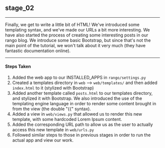 ## stage_02
-----
Finally, we get to write a little bit of HTML! We've introduced some templating syntax, and we've made our URLs a bit more interesting. We have also started the process of creating some interesting posts in our rango blog. We introduce some basic Bootstrap, but since that's not the main point of the tutorial, we won't talk about it very much (they have fantastic documentation online).

-----
#### Steps Taken
1. Added the web app to our INSTALLED_APPS in ```rango/settings.py```
2. Created a templates directory in ```web``` --> ```web/templates/``` and then added ```index.html``` to it (stylized with Bootstrap)
3. Added another template called ```posts.html``` to our templates directory, and stylized it with Bootstrap. We also introduced the use of the templating engine language in order to render some content brought in from the view (the double "{{" syntax). 
4. Added a view in ```web/views.py``` that allowed us to render this new template, with some hardcoded Lorem Ipsum content.
5. Added the corresponding URL path to allow us as the user to actually access this new template in ```web/urls.py```
6. Followed similar steps to those in previous stages in order to run the actual app and view our work. 
